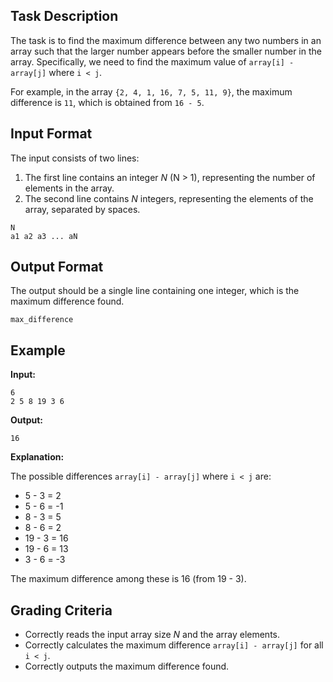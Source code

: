 ## Task Description

The task is to find the maximum difference between any two numbers in an array such that the larger number appears before the smaller number in the array. Specifically, we need to find the maximum value of `array[i] - array[j]` where `i < j`.

For example, in the array `{2, 4, 1, 16, 7, 5, 11, 9}`, the maximum difference is `11`, which is obtained from `16 - 5`.

## Input Format

The input consists of two lines:
1.  The first line contains an integer *N* (N > 1), representing the number of elements in the array.
2.  The second line contains *N* integers, representing the elements of the array, separated by spaces.

```
N
a1 a2 a3 ... aN
```

## Output Format

The output should be a single line containing one integer, which is the maximum difference found.

```
max_difference
```

## Example

**Input:**

```
6
2 5 8 19 3 6
```

**Output:**

```
16
```

**Explanation:**

The possible differences `array[i] - array[j]` where `i < j` are:
*   5 - 3 = 2
*   5 - 6 = -1
*   8 - 3 = 5
*   8 - 6 = 2
*   19 - 3 = 16
*   19 - 6 = 13
*   3 - 6 = -3

The maximum difference among these is 16 (from 19 - 3).

## Grading Criteria

*   Correctly reads the input array size *N* and the array elements.
*   Correctly calculates the maximum difference `array[i] - array[j]` for all `i < j`.
*   Correctly outputs the maximum difference found.
